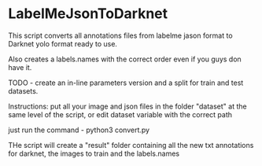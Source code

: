 # LabelMeJsonToDarknet

This script converts all annotations files from labelme jason format
to Darknet yolo format ready to use.

Also creates a labels.names with the correct order even if you guys don have it.

TODO - create an in-line parameters version and a split for train and test datasets.

Instructions: put all your image and json files in the folder "dataset" at the same level of the script, 
or edit dataset variable with the correct path

just run the command - python3 convert.py

THe script will create a "result" folder containing all the new txt annotations for darknet, the images to train and the labels.names
